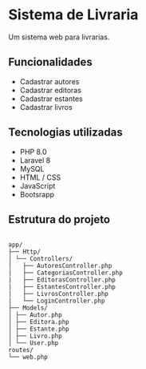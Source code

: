 # Sistema de Livraria

Um sistema web para livrarias.

## Funcionalidades

- Cadastrar autores
- Cadastrar editoras
- Cadastrar estantes
- Cadastrar livros

## Tecnologias utilizadas

- PHP 8.0
- Laravel 8
- MySQL
- HTML / CSS
- JavaScript
- Bootsrapp

## Estrutura do projeto

```text

app/
├── Http/
│ └── Controllers/
│   ├── AutoresController.php
|   ├── CategoriasController.php
|   ├── EditorasController.php
|   ├── EstantesController.php
|   ├── LivrosController.php
|   └── LoginController.php
├── Models/
│ ├── Autor.php
│ ├── Editora.php
│ ├── Estante.php
│ ├── Livro.php
│ └── User.php
routes/
└── web.php

